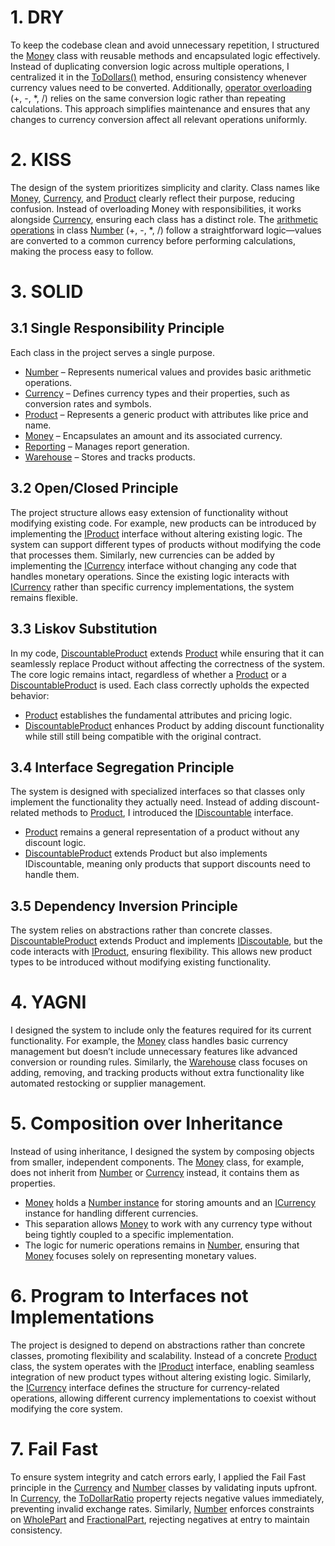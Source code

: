 # 1. DRY
To keep the codebase clean and avoid unnecessary repetition, I structured the [Money](SoftwareDesignLab1/Classes/Money.cs) class with reusable methods and encapsulated logic effectively. Instead of duplicating conversion logic across multiple operations, I centralized it in the [ToDollars()](https://github.com/FearlessAtom/software-design/blob/lab1/SoftwareDesignLab1/Classes/Money.cs#L42-L45) method, ensuring consistency whenever currency values need to be converted. Additionally, [operator overloading](https://github.com/FearlessAtom/software-design/blob/lab1/SoftwareDesignLab1/Classes/Money.cs#L47-L83) (+, -, *, /) relies on the same conversion logic rather than repeating calculations. This approach simplifies maintenance and ensures that any changes to currency conversion affect all relevant operations uniformly.
# 2. KISS
The design of the system prioritizes simplicity and clarity. Class names like [Money](SoftwareDesignLab1/Classes/Money.cs), [Currency](SoftwareDesignLab1/Classes/Currency.cs), and [Product](SoftwareDesignLab1/Classes/Product.cs) clearly reflect their purpose, reducing confusion. Instead of overloading Money with responsibilities, it works alongside [Currency](SoftwareDesignLab1/Classes/Currency.cs), ensuring each class has a distinct role. The [arithmetic operations](https://github.com/FearlessAtom/software-design/blob/lab1/SoftwareDesignLab1/Classes/Number.cs#L46-L144) in class [Number](SoftwareDesignLab1/Classes/Number.cs) (+, -, *, /) follow a straightforward logic—values are converted to a common currency before performing calculations, making the process easy to follow.
# 3. SOLID
## 3.1 Single Responsibility Principle
Each class in the project serves a single purpose.
- [Number](SoftwareDesignLab1/Classes/Number.cs) – Represents numerical values and provides basic arithmetic operations.
- [Currency](SoftwareDesignLab1/Classes/Currency.cs) – Defines currency types and their properties, such as conversion rates and symbols.
- [Product](SoftwareDesignLab1/Classes/Product.cs) – Represents a generic product with attributes like price and name.
- [Money](SoftwareDesignLab1/Classes/Money.cs) – Encapsulates an amount and its associated currency.
- [Reporting](SoftwareDesignLab1/Classes/Reporting.cs) – Manages report generation.
- [Warehouse](SoftwareDesignLab1/Classes/Warehouse.cs) – Stores and tracks products.
## 3.2 Open/Closed Principle
The project structure allows easy extension of functionality without modifying existing code. For example, new products can be introduced by implementing the [IProduct](SoftwareDesignLab1/Interfaces/IProduct.cs) interface without altering existing logic. The system can support different types of products without modifying the code that processes them.  Similarly, new currencies can be added by implementing the [ICurrency](SoftwareDesignLab1/Interfaces/ICurrency.cs) interface without changing any code that handles monetary operations. Since the existing logic interacts with [ICurrency](SoftwareDesignLab1/Interfaces/ICurrency.cs) rather than specific currency implementations, the system remains flexible.
## 3.3 Liskov Substitution
In my code, [DiscountableProduct](SoftwareDesignLab1/Classes/DiscountableProduct.cs) extends [Product](SoftwareDesignLab1/Classes/Product.cs) while ensuring that it can seamlessly replace Product without affecting the correctness of the system. The core logic remains intact, regardless of whether a [Product](SoftwareDesignLab1/Classes/Product.cs) or a [DiscountableProduct](SoftwareDesignLab1/Classes/DiscountableProduct.cs) is used. Each class correctly upholds the expected behavior:
- [Product](SoftwareDesignLab1/Classes/Product.cs) establishes the fundamental attributes and pricing logic.
- [DiscountableProduct](SoftwareDesignLab1/Classes/DiscountableProduct.cs) enhances Product by adding discount functionality while still still being compatible with the original contract.
## 3.4 Interface Segregation Principle
The system is designed with specialized interfaces so that classes only implement the functionality they actually need. Instead of adding discount-related methods to [Product](SoftwareDesignLab1/Classes/Product.cs), I introduced the [IDiscountable](SoftwareDesignLab1/Interfaces/IDiscountable.cs) interface.
- [Product](SoftwareDesignLab1/Classes/Product.cs) remains a general representation of a product without any discount logic.
- [DiscountableProduct](SoftwareDesignLab1/Classes/DiscountableProduct.cs) extends Product but also implements IDiscountable, meaning only products that support discounts need to handle them.
## 3.5 Dependency Inversion Principle
The system relies on abstractions rather than concrete classes. [DiscountableProduct](SoftwareDesignLab1/Classes/DiscountableProduct.cs) extends Product and implements [IDiscoutable](SoftwareDesignLab1/Classes/IDiscountable.cs), but the code interacts with [IProduct](SoftwareDesignLab1/Interfaces/IProdutct.cs), ensuring flexibility. This allows new product types to be introduced without modifying existing functionality.
# 4. YAGNI
I designed the system to include only the features required for its current functionality. For example, the [Money](SoftwareDesignLab1/Classes/Money.cs) class handles basic currency management but doesn’t include unnecessary features like advanced conversion or rounding rules. Similarly, the [Warehouse](SoftwareDesignLab1/Classes/Warehouse.cs) class focuses on adding, removing, and tracking products without extra functionality like automated restocking or supplier management.
# 5. Composition over Inheritance
Instead of using inheritance, I designed the system by composing objects from smaller, independent components. The [Money](SoftwareDesignLab1/Classes/Money.cs) class, for example, does not inherit from [Number](SoftwareDesignLab1/Classes/Number.cs)  or [Currency](SoftwareDesignLab1/Classes/Currency.cs)  instead, it contains them as properties.
- [Money](SoftwareDesignLab1/Classes/Money.cs) holds a [Number instance](https://github.com/FearlessAtom/software-design/blob/lab1/SoftwareDesignLab1/Classes/Money.cs#L7) for storing amounts and an [ICurrency](SoftwareDesignLab1/Interfaces/ICurrency.cs) instance for handling different currencies.
- This separation allows [Money](SoftwareDesignLab1/Classes/Money.cs) to work with any currency type without being tightly coupled to a specific implementation.
- The logic for numeric operations remains in [Number](SoftwareDesignLab1/Classes/Number.cs), ensuring that [Money](SoftwareDesignLab1/Classes/Money.cs) focuses solely on representing monetary values.
# 6. Program to Interfaces not Implementations
The project is designed to depend on abstractions rather than concrete classes, promoting flexibility and scalability. Instead of a concrete [Product](SoftwareDesignLab1/Classes/Product.cs)  class, the system operates with the [IProduct](SoftwareDesignLab1/Interfaces/IProduct.cs)  interface, enabling seamless integration of new product types without altering existing logic. Similarly, the [ICurrency](SoftwareDesignLab1/Interfaces/ICurrency.cs)  interface defines the structure for currency-related operations, allowing different currency implementations to coexist without modifying the core system.
# 7. Fail Fast
To ensure system integrity and catch errors early, I applied the Fail Fast principle in the [Currency](SoftwareDesignLab1/Classes/Currency.cs) and [Number](SoftwareDesignLab1/Classes/Number.cs) classes by validating inputs upfront. In [Currency](SoftwareDesignLab1/Classes/Currency.cs), the [ToDollarRatio](https://github.com/FearlessAtom/software-design/blob/lab1/SoftwareDesignLab1/Classes/Currency.cs#L9-L25) property rejects negative values immediately, preventing invalid exchange rates. Similarly, [Number](SoftwareDesignLab1/Classes/Number.cs) enforces constraints on [WholePart](https://github.com/FearlessAtom/software-design/blob/lab1/SoftwareDesignLab1/Classes/Number.cs#L14-L22) and [FractionalPart](https://github.com/FearlessAtom/software-design/blob/lab1/SoftwareDesignLab1/Classes/Number.cs#L25-L35), rejecting negatives at entry to maintain consistency.
